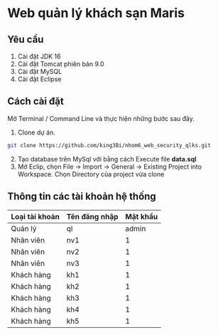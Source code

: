# Web quản lý khách sạn Maris
## Yêu cầu
1. Cài đặt JDK 16
2. Cài đặt Tomcat phiên bản 9.0
3. Cài đặt MySQL
4. Cài đặt Eclipse
## Cách cài đặt 
Mở Terminal / Command Line và thực hiện những bước sau đây.
1. Clone dự án.
```bash
git clone https://github.com/king3Bi/nhom6_web_security_qlks.git
```
2. Tạo database trên MySql với bằng cách Execute file **data.sql**
3. Mở Eclip, chọn File -> Import -> General -> Existing Project into Workspace.
Chọn Directory của project vừa clone 

## Thông tin các tài khoản hệ thống
Loại tài khoản  | Tên đăng nhập | Mật khẩu
------------- | ------------- | -------------
Quản lý  | ql | admin
Nhân viên  | nv1 | 1
Nhân viên  | nv2 | 1
Nhân viên  | nv3 | 1
Khách hàng  | kh1 | 1
Khách hàng  | kh2 | 1
Khách hàng  | kh3 | 1
Khách hàng  | kh4 | 1
Khách hàng  | kh5 | 1

